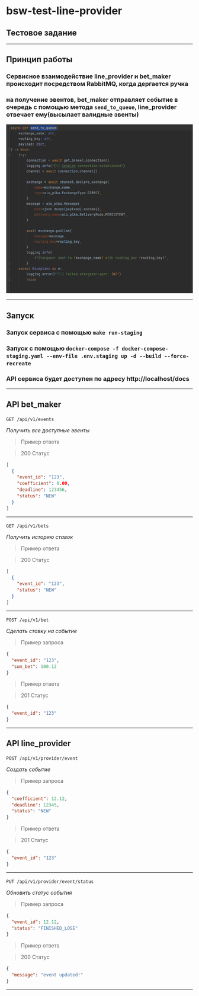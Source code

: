 # bsw-test-line-provider
## Тестовое задание
___
## Принцип работы 
### Сервисное взаимодействие  line_provider и bet_maker происходит посредством RabbitMQ, когда дергается ручка
### на получение эвентов, bet_maker отправляет событие в очередь с помощью метода `send_to_queue`, line_provider отвечает ему(высылает валидные эвенты)
![Sendler](assets/sendler.png)
___

## Запуск
### Запуск сервиса с помощью `make run-staging`
### Запуск с помощью `docker-compose -f docker-compose-staging.yaml --env-file .env.staging up -d --build --force-recreate`
### API сервиса будет доступен по адресу http://localhost/docs

___

## API bet_maker

`GET /api/v1/events`

*Получить все доступные эвенты*

> Пример ответа

> 200 Статус

```json
[
  {
    "event_id": "123",
    "coefficient": 0.00,
    "deadline": 123456,
    "status": "NEW"
  }
]
```
___
`GET /api/v1/bets`

*Получить историю ставок*

> Пример ответа

> 200 Статус

```json
[
  {
    "event_id": "123",
    "status": "NEW"
  }
]
```
___

`POST /api/v1/bet`

*Сделать ставку на событие*

> Пример запроса

```json
{
  "event_id": "123",
  "sum_bet": 100.12
}
```

> Пример ответа

> 201 Статус

```json
{
  "event_id": "123"
}
```

___

## API line_provider

`POST /api/v1/provider/event`

*Создать событие*

> Пример запроса

```json
{
  "coefficient": 12.12,
  "deadline": 12345,
  "status": "NEW"
}
```

> Пример ответа

> 201 Статус

```json
{
  "event_id": "123"
}
```

___

`PUT /api/v1/provider/event/status`

*Обновить статус события*

> Пример запроса

```json
{
  "event_id": 12.12,
  "status": "FINISHED_LOSE"
}
```

> Пример ответа

> 200 Статус

```json
{
  "message": "event updated!"
}
```

___
